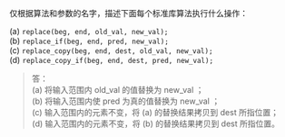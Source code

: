 仅根据算法和参数的名字，描述下面每个标准库算法执行什么操作：

(a) `replace(beg, end, old_val, new_val);`  
(b) `replace_if(beg, end, pred, new_val);`  
(c) `replace_copy(beg, end, dest, old_val, new_val);`  
(d) `replace_copy_if(beg, end, dest, pred, new_val);`

> 答：  
> (a) 将输入范围内 old_val 的值替换为 new_val ；  
> (b) 将输入范围内使 pred 为真的值替换为 new_val ；  
> (c) 输入范围内的元素不变，将 (a) 的替换结果拷贝到 dest 所指位置；  
> (d) 输入范围内的元素不变，将 (b) 的替换结果拷贝到 dest 所指位置。
